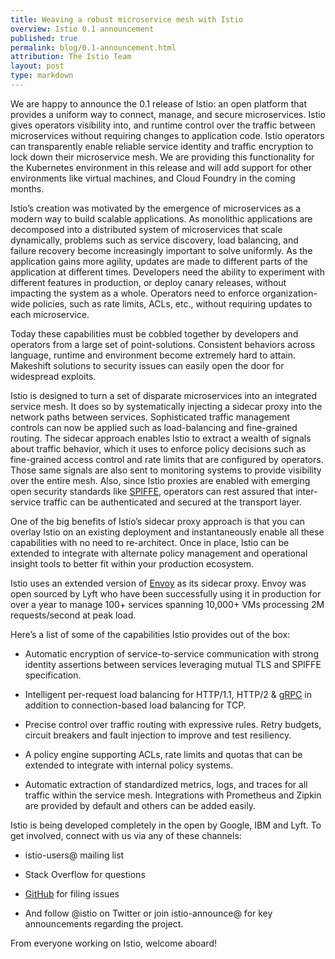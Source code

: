 ```yaml
---
title: Weaving a robust microservice mesh with Istio
overview: Istio 0.1 announcement
published: true
permalink: blog/0.1-announcement.html
attribution: The Istio Team
layout: post
type: markdown
---
```


We are happy to announce the 0.1 release of Istio: an open platform that provides a uniform way to connect, manage, and
secure microservices. Istio gives operators visibility into, and runtime control over the traffic between microservices without requiring changes to application code. Istio operators can transparently enable reliable service identity and traffic encryption to lock down their microservice mesh. We are providing this functionality for the Kubernetes environment in this release and will add support for other environments like virtual machines, and Cloud Foundry in the coming months.

<!--end_excerpt-->

Istio’s creation was motivated by the emergence of microservices as a modern way to build scalable applications. As monolithic applications are decomposed into a distributed system of microservices that scale dynamically, problems such as service discovery, load balancing, and failure recovery become increasingly important to solve uniformly. As the application gains more agility, updates are made to different parts of the application at different times. Developers need the ability to experiment with different features in production, or deploy canary releases, without impacting the system as a whole. Operators need to enforce organization-wide policies, such as rate limits, ACLs, etc., without requiring updates to each microservice.

Today these capabilities must be cobbled together by developers and operators from a large set of point-solutions. Consistent behaviors across language, runtime and environment become extremely hard to attain. Makeshift solutions to security issues can easily open the door for widespread exploits.

Istio is designed to turn a set of disparate microservices into an integrated service mesh. It does so by systematically injecting a sidecar proxy into the network paths between services. Sophisticated traffic management controls can now be applied such as load-balancing and fine-grained routing. The sidecar approach enables Istio to extract a wealth of signals about traffic behavior, which it uses to enforce policy decisions such as fine-grained access control and rate limits that are configured by operators. Those same signals are also sent to monitoring systems to provide visibility over the entire mesh. Also, since Istio proxies are enabled with emerging open security standards like [SPIFFE](https://github.com/spiffe), operators can rest assured that inter-service traffic can be authenticated and secured at the transport layer. 

One of the big benefits of Istio’s sidecar proxy approach is that you can overlay Istio on an existing deployment and instantaneously enable all these capabilities with no need to re-architect. Once in place, Istio can be extended to integrate with alternate policy management and operational insight tools to better fit within your production ecosystem. 

Istio uses an extended version of [Envoy](https://lyft.github.io/envoy) as its sidecar proxy.  Envoy was open sourced by Lyft who have been successfully using it in production for over a year to manage 100+ services spanning 10,000+ VMs processing 2M requests/second at peak load.

Here’s a list of some of the capabilities Istio provides out of the box:

- Automatic encryption of service-to-service communication with strong identity assertions between services leveraging mutual TLS and SPIFFE specification.

- Intelligent per-request load balancing for HTTP/1.1, HTTP/2 & [gRPC](https://grpc.io) in addition to connection-based load balancing for TCP.

- Precise control over traffic routing with expressive rules. Retry budgets, circuit breakers and fault injection to improve and test resiliency.

- A policy engine supporting ACLs, rate limits and quotas that can be extended to integrate with internal policy systems.

- Automatic extraction of standardized metrics, logs, and traces for all traffic within the service mesh. Integrations with Prometheus and Zipkin are provided by default and others can be added easily.

Istio is being developed completely in the open by Google, IBM and Lyft. To get involved, connect with us via any of these channels:
 
- istio-users@ mailing list

- Stack Overflow for questions

- [GitHub](https://github.com/istio/istio) for filing issues
 
- And follow @istio on Twitter or join istio-announce@ for key announcements regarding the project.
 
From everyone working on Istio, welcome aboard!
